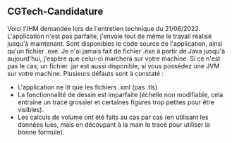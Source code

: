 ## CGTech-Candidature

Voici l'IHM demandée lors de l'entretien technique du 21/06/2022.
L'application n'est pas parfaite, j'envoie tout de même le travail réalisé jusqu'à maintenant.
Sont disponibles le code source de l'application, ainsi qu'un fichier .exe. 
Je n'ai jamais fait de fichier .exe à partir de Java jusqu'à aujourd'hui, j'espère que celui-ci marchera sur votre machine.
Si ce n'est pas le cas, un fichier .jar est aussi disponible, si vous possédez une JVM sur votre machine.
Plusieurs défauts sont à constaté :
  - L'application ne lit que les fichiers .xml (pas .tls)
  - La fonctionnalité de dessin est imparfaite (échelle non modifiable, cela entraine un tracé grossier et certaines figures trop petites pour être visibles).
  - Les calculs de volume ont été faits au cas par cas (en utilisant les données lues, mais en découpant à la main le tracé pour utiliser la bonne formule).
